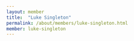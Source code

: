 ```yaml
---
layout: member
title:  "Luke Singleton"
permalink: /about/members/luke-singleton.html
member: luke-singleton
---
```

